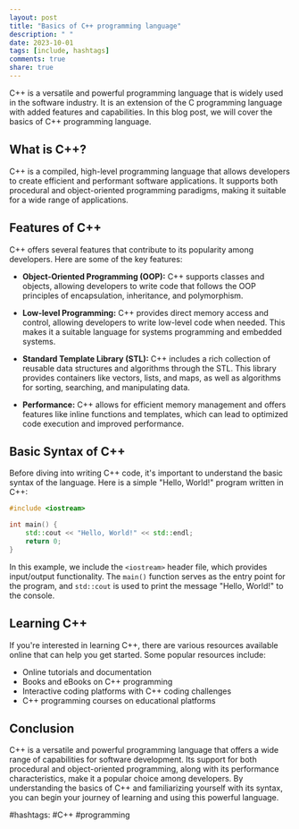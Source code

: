 ```yaml
---
layout: post
title: "Basics of C++ programming language"
description: " "
date: 2023-10-01
tags: [include, hashtags]
comments: true
share: true
---
```


C++ is a versatile and powerful programming language that is widely used in the software industry. It is an extension of the C programming language with added features and capabilities. In this blog post, we will cover the basics of C++ programming language.

## What is C++?

C++ is a compiled, high-level programming language that allows developers to create efficient and performant software applications. It supports both procedural and object-oriented programming paradigms, making it suitable for a wide range of applications.

## Features of C++

C++ offers several features that contribute to its popularity among developers. Here are some of the key features:

* **Object-Oriented Programming (OOP):** C++ supports classes and objects, allowing developers to write code that follows the OOP principles of encapsulation, inheritance, and polymorphism.

* **Low-level Programming:** C++ provides direct memory access and control, allowing developers to write low-level code when needed. This makes it a suitable language for systems programming and embedded systems.

* **Standard Template Library (STL):** C++ includes a rich collection of reusable data structures and algorithms through the STL. This library provides containers like vectors, lists, and maps, as well as algorithms for sorting, searching, and manipulating data.

* **Performance:** C++ allows for efficient memory management and offers features like inline functions and templates, which can lead to optimized code execution and improved performance.

## Basic Syntax of C++

Before diving into writing C++ code, it's important to understand the basic syntax of the language. Here is a simple "Hello, World!" program written in C++:

```cpp
#include <iostream>

int main() {
    std::cout << "Hello, World!" << std::endl;
    return 0;
}
```

In this example, we include the `<iostream>` header file, which provides input/output functionality. The `main()` function serves as the entry point for the program, and `std::cout` is used to print the message "Hello, World!" to the console.

## Learning C++

If you're interested in learning C++, there are various resources available online that can help you get started. Some popular resources include:

* Online tutorials and documentation
* Books and eBooks on C++ programming
* Interactive coding platforms with C++ coding challenges
* C++ programming courses on educational platforms

## Conclusion

C++ is a versatile and powerful programming language that offers a wide range of capabilities for software development. Its support for both procedural and object-oriented programming, along with its performance characteristics, make it a popular choice among developers. By understanding the basics of C++ and familiarizing yourself with its syntax, you can begin your journey of learning and using this powerful language.

#hashtags: #C++ #programming